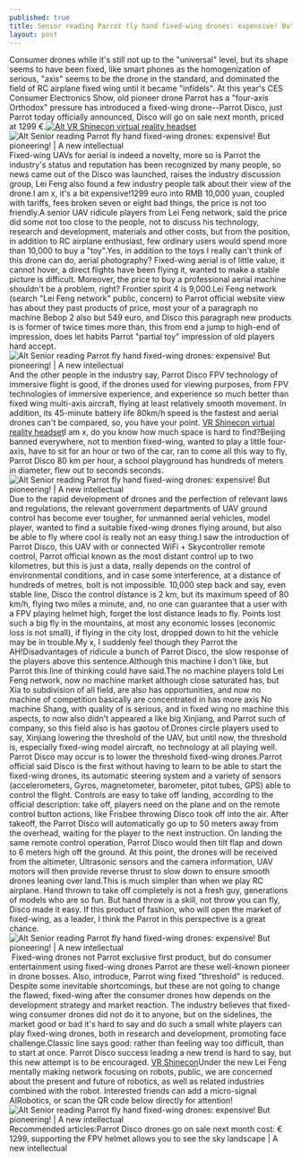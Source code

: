 ```yaml
---
published: true
title: Senior reading Parrot fly hand fixed-wing drones: expensive! But pioneering! | A new intellectual
layout: post
---
```

Consumer drones while it\'s still not up to the \"universal\" level, but its shape seems to have been fixed, like smart phones as the homogenization of serious, \"axis\" seems to be the drone in the standard, and dominated the field of RC airplane fixed wing until it became \"infidels\". At this year\'s CES Consumer Electronics Show, old pioneer drone Parrot has a \"four-axis Orthodox\" pressure has introduced a fixed-wing drone--Parrot Disco, just Parrot today officially announced, Disco will go on sale next month, priced at 1299 €.[![Alt VR Shinecon virtual reality headset](http://www.everweek.com/images/large/virtual_reality/vrshinecon_vr006_lrg.jpg)](http://www.everweek.com/vr-shinecon-virtual-reality-headset-for-smart-phone-p-2840.html)![Alt Senior reading Parrot fly hand fixed-wing drones: expensive! But pioneering! | A new intellectual](https://c1.staticflickr.com/9/8408/30231600516_346b9201b4_b.jpg)Fixed-wing UAVs for aerial is indeed a novelty, more so is Parrot the industry\'s status and reputation has been recognized by many people, so news came out of the Disco was launched, raises the industry discussion group, Lei Feng also found a few industry people talk about their view of the drone.I am x, it\'s a bit expensive!1299 euro into RMB 10,000 yuan, coupled with tariffs, fees broken seven or eight bad things, the price is not too friendly.A senior UAV ridicule players from Lei Feng network, said the price did some not too close to the people, not to discuss his technology, research and development, materials and other costs, but from the position, in addition to RC airplane enthusiast, few ordinary users would spend more than 10,000 to buy a \"toy\".Yes, in addition to the toys I really can\'t think of this drone can do, aerial photography? Fixed-wing aerial is of little value, it cannot hover, a direct flights have been flying it, wanted to make a stable picture is difficult. Moreover, the price to buy a professional aerial machine shouldn\'t be a problem, right? Frontier spirit 4 is 9,000.Lei Feng network (search \"Lei Feng network\" public, concern) to Parrot official website view has about they past products of price, most your of a paragraph no machine Bebop 2 also but 549 euro, and Disco this paragraph new products is is former of twice times more than, this from end a jump to high-end of impression, does let habits Parrot \"partial toy\" impression of old players hard accept.![Alt Senior reading Parrot fly hand fixed-wing drones: expensive! But pioneering! | A new intellectual](https://c2.staticflickr.com/8/7771/30150949152_960d9389e3_b.jpg)And the other people in the industry say, Parrot Disco FPV technology of immersive flight is good, if the drones used for viewing purposes, from FPV technologies of immersive experience, and experience so much better than fixed wing multi-axis aircraft, flying at least relatively smooth movement. In addition, its 45-minute battery life 80km/h speed is the fastest and aerial drones can\'t be compared, so, you have your point. [VR Shinecon virtual reality headset](http://www.everweek.com/vr-shinecon-virtual-reality-headset-for-smart-phone-p-2840.html)I am x, do you know how much space is hard to find?Beijing banned everywhere, not to mention fixed-wing, wanted to play a little four-axis, have to sit for an hour or two of the car, ran to come all this way to fly, Parrot Disco 80 km per hour, a school playground has hundreds of meters in diameter, flew out to seconds seconds.![Alt Senior reading Parrot fly hand fixed-wing drones: expensive! But pioneering! | A new intellectual](https://c2.staticflickr.com/6/5477/29635939254_08b51db197_b.jpg)Due to the rapid development of drones and the perfection of relevant laws and regulations, the relevant government departments of UAV ground control has become ever tougher, for unmanned aerial vehicles, model player, wanted to find a suitable fixed-wing drones flying around, but also be able to fly where cool is really not an easy thing.I saw the introduction of Parrot Disco, this UAV with or connected WiFi + Skycontroller remote control, Parrot official known as the most distant control up to two kilometres, but this is just a data, really depends on the control of environmental conditions, and in case some interference, at a distance of hundreds of metres, bolt is not impossible. 10,000 step back and say, even stable line, Disco the control distance is 2 km, but its maximum speed of 80 km/h, flying two miles a minute, and, no one can guarantee that a user with a FPV playing helmet high, forget the lost distance leads to fly. Points lost such a big fly in the mountains, at most any economic losses (economic loss is not small), if flying in the city lost, dropped down to hit the vehicle may be in trouble.My x, I suddenly feel though they Parrot the AH!Disadvantages of ridicule a bunch of Parrot Disco, the slow response of the players above this sentence.Although this machine I don\'t like, but Parrot this line of thinking could have said.The no machine players told Lei Feng network, now no machine market although close saturated has, but Xia to subdivision of all field, are also has opportunities, and now no machine of competition basically are concentrated in has more axis No machine Shang, with quality of is serious, and in fixed wing no machine this aspects, to now also didn\'t appeared a like big Xinjiang, and Parrot such of company, so this field also is has gaotou of.Drones circle players used to say, Xinjiang lowering the threshold of the UAV, but until now, the threshold is, especially fixed-wing model aircraft, no technology at all playing well. Parrot Disco may occur is to lower the threshold fixed-wing drones.Parrot official said Disco is the first without having to learn to be able to start the fixed-wing drones, its automatic steering system and a variety of sensors (accelerometers, Gyros, magnetometer, barometer, pitot tubes, GPS) able to control the flight. Controls are easy to take off landing, according to the official description: take off, players need on the plane and on the remote control button actions, like Frisbee throwing Disco took off into the air. After takeoff, the Parrot Disco will automatically go up to 50 meters away from the overhead, waiting for the player to the next instruction. On landing the same remote control operation, Parrot Disco would then tilt flap and down to 6 meters high off the ground. At this point, the drones will be received from the altimeter, Ultrasonic sensors and the camera information, UAV motors will then provide reverse thrust to slow down to ensure smooth drones leaning over land.This is much simpler than when we play RC airplane. Hand thrown to take off completely is not a fresh guy, generations of models who are so fun. But hand throw is a skill, not throw you can fly, Disco made it easy. If this product of fashion, who will open the market of fixed-wing, as a leader, I think the Parrot in this perspective is a great chance.![Alt Senior reading Parrot fly hand fixed-wing drones: expensive! But pioneering! | A new intellectual](https://c2.staticflickr.com/6/5833/29635947164_87e46b0ffb_z.jpg) Fixed-wing drones not Parrot exclusive first product, but do consumer entertainment using fixed-wing drones Parrot are these well-known pioneer in drone bosses. Also, introduce, Parrot wing fixed \"threshold\" is reduced. Despite some inevitable shortcomings, but these are not going to change the flawed, fixed-wing after the consumer drones how depends on the development strategy and market reaction. The industry believes that fixed-wing consumer drones did not do it to anyone, but on the sidelines, the market good or bad it\'s hard to say and do such a small white players can play fixed-wing drones, both in research and development, promoting face challenge.Classic line says good: rather than feeling way too difficult, than to start at once. Parrot Disco success leading a new trend is hard to say, but this new attempt is to be encouraged. [VR Shinecon](http://www.focalsolar.com/2016/08/why-the-iphone-5-photos-better/)Under the new Lei Feng mentally making network focusing on robots, public, we are concerned about the present and future of robotics, as well as related industries combined with the robot. Interested friends can add a micro-signal AIRobotics, or scan the QR code below directly for attention!![Alt Senior reading Parrot fly hand fixed-wing drones: expensive! But pioneering! | A new intellectual](https://c2.staticflickr.com/6/5339/30266549655_ec627f7c2c.jpg)Recommended articles:Parrot Disco drones go on sale next month cost: € 1299, supporting the FPV helmet allows you to see the sky landscape | A new intellectual